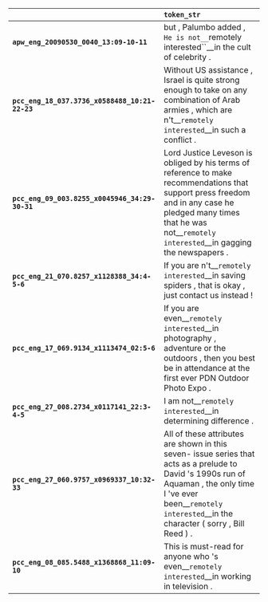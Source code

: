 |                                                | `token_str`                                                                                                                                                                                                              |
|:-----------------------------------------------|:-------------------------------------------------------------------------------------------------------------------------------------------------------------------------------------------------------------------------|
| **`apw_eng_20090530_0040_13:09-10-11`**        | but , Palumbo added , `` He is not__``remotely interested``__in the cult of celebrity .                                                                                                                                  |
| **`pcc_eng_18_037.3736_x0588488_10:21-22-23`** | Without US assistance , Israel is quite strong enough to take on any combination of Arab armies , which are n't__``remotely interested``__in such a conflict .                                                           |
| **`pcc_eng_09_003.8255_x0045946_34:29-30-31`** | Lord Justice Leveson is obliged by his terms of reference to make recommendations that support press freedom and in any case he pledged many times that he was not__``remotely interested``__in gagging the newspapers . |
| **`pcc_eng_21_070.8257_x1128388_34:4-5-6`**    | If you are n't__``remotely interested``__in saving spiders , that is okay , just contact us instead !                                                                                                                    |
| **`pcc_eng_17_069.9134_x1113474_02:5-6`**      | If you are even__``remotely interested``__in photography , adventure or the outdoors , then you best be in attendance at the first ever PDN Outdoor Photo Expo .                                                         |
| **`pcc_eng_27_008.2734_x0117141_22:3-4-5`**    | I am not__``remotely interested``__in determining difference .                                                                                                                                                           |
| **`pcc_eng_27_060.9757_x0969337_10:32-33`**    | All of these attributes are shown in this seven- issue series that acts as a prelude to David 's 1990s run of Aquaman , the only time I 've ever been__``remotely interested``__in the character ( sorry , Bill Reed ) . |
| **`pcc_eng_08_085.5488_x1368868_11:09-10`**    | This is must-read for anyone who 's even__``remotely interested``__in working in television .                                                                                                                            |